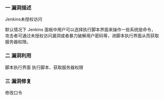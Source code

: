 ### 一 漏洞描述
Jenkins未授权访问

默认情况下 Jenkins 面板中用户可以选择执行脚本界面来操作一些系统层命令，攻击者可通过未授权访问漏洞或者暴力破解用户密码等，进脚本执行界面从而获取服务器权限。

### 二 漏洞利用
脚本执行界面 执行脚本、获取服务器权限

### 三 漏洞修复
修改口令

